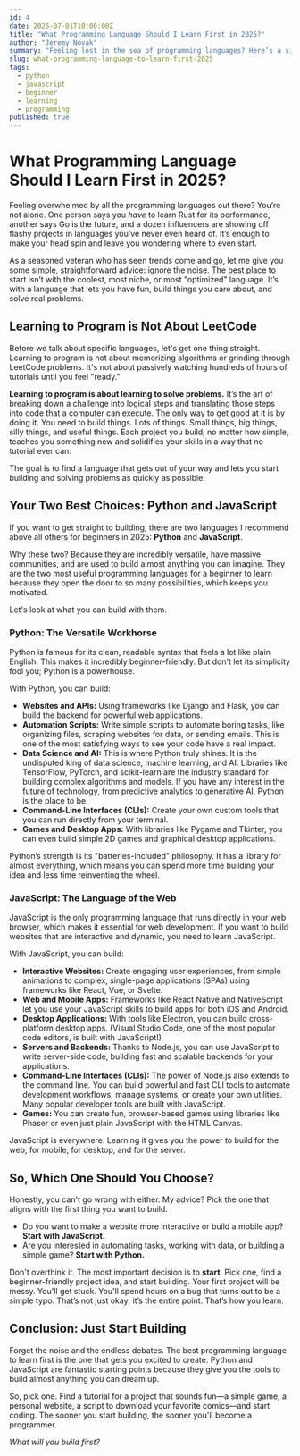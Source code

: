 ```yaml
---
id: 4
date: 2025-07-01T10:00:00Z
title: "What Programming Language Should I Learn First in 2025?"
author: "Jeremy Novak"
summary: "Feeling lost in the sea of programming languages? Here’s a simple guide to choosing your first language and why Python and JavaScript are your best bets."
slug: what-programming-language-to-learn-first-2025
tags:
  - python
  - javascript
  - beginner
  - learning
  - programming
published: true
---
```


# What Programming Language Should I Learn First in 2025?

Feeling overwhelmed by all the programming languages out there? You’re not alone. One person says you *have* to learn Rust for its performance, another says Go is the future, and a dozen influencers are showing off flashy projects in languages you’ve never even heard of. It’s enough to make your head spin and leave you wondering where to even start.

As a seasoned veteran who has seen trends come and go, let me give you some simple, straightforward advice: ignore the noise. The best place to start isn’t with the coolest, most niche, or most "optimized" language. It’s with a language that lets you have fun, build things you care about, and solve real problems.

## Learning to Program is Not About LeetCode

Before we talk about specific languages, let's get one thing straight. Learning to program is not about memorizing algorithms or grinding through LeetCode problems. It's not about passively watching hundreds of hours of tutorials until you feel "ready."

**Learning to program is about learning to solve problems.** It’s the art of breaking down a challenge into logical steps and translating those steps into code that a computer can execute. The only way to get good at it is by doing it. You need to build things. Lots of things. Small things, big things, silly things, and useful things. Each project you build, no matter how simple, teaches you something new and solidifies your skills in a way that no tutorial ever can.

The goal is to find a language that gets out of your way and lets you start building and solving problems as quickly as possible.

## Your Two Best Choices: Python and JavaScript

If you want to get straight to building, there are two languages I recommend above all others for beginners in 2025: **Python** and **JavaScript**.

Why these two? Because they are incredibly versatile, have massive communities, and are used to build almost anything you can imagine. They are the two most useful programming languages for a beginner to learn because they open the door to so many possibilities, which keeps you motivated.

Let's look at what you can build with them.

### Python: The Versatile Workhorse

Python is famous for its clean, readable syntax that feels a lot like plain English. This makes it incredibly beginner-friendly. But don't let its simplicity fool you; Python is a powerhouse.

With Python, you can build:

-   **Websites and APIs:** Using frameworks like Django and Flask, you can build the backend for powerful web applications.
-   **Automation Scripts:** Write simple scripts to automate boring tasks, like organizing files, scraping websites for data, or sending emails. This is one of the most satisfying ways to see your code have a real impact.
-   **Data Science and AI:** This is where Python truly shines. It is the undisputed king of data science, machine learning, and AI. Libraries like TensorFlow, PyTorch, and scikit-learn are the industry standard for building complex algorithms and models. If you have any interest in the future of technology, from predictive analytics to generative AI, Python is the place to be.
-   **Command-Line Interfaces (CLIs):** Create your own custom tools that you can run directly from your terminal.
-   **Games and Desktop Apps:** With libraries like Pygame and Tkinter, you can even build simple 2D games and graphical desktop applications.

Python’s strength is its "batteries-included" philosophy. It has a library for almost everything, which means you can spend more time building your idea and less time reinventing the wheel.

### JavaScript: The Language of the Web

JavaScript is the only programming language that runs directly in your web browser, which makes it essential for web development. If you want to build websites that are interactive and dynamic, you need to learn JavaScript.

With JavaScript, you can build:

-   **Interactive Websites:** Create engaging user experiences, from simple animations to complex, single-page applications (SPAs) using frameworks like React, Vue, or Svelte.
-   **Web and Mobile Apps:** Frameworks like React Native and NativeScript let you use your JavaScript skills to build apps for both iOS and Android.
-   **Desktop Applications:** With tools like Electron, you can build cross-platform desktop apps. (Visual Studio Code, one of the most popular code editors, is built with JavaScript!)
-   **Servers and Backends:** Thanks to Node.js, you can use JavaScript to write server-side code, building fast and scalable backends for your applications.
-   **Command-Line Interfaces (CLIs):** The power of Node.js also extends to the command line. You can build powerful and fast CLI tools to automate development workflows, manage systems, or create your own utilities. Many popular developer tools are built with JavaScript.
-   **Games:** You can create fun, browser-based games using libraries like Phaser or even just plain JavaScript with the HTML Canvas.

JavaScript is everywhere. Learning it gives you the power to build for the web, for mobile, for desktop, and for the server.

## So, Which One Should You Choose?

Honestly, you can't go wrong with either. My advice? Pick the one that aligns with the first thing you want to build.

-   Do you want to make a website more interactive or build a mobile app? **Start with JavaScript.**
-   Are you interested in automating tasks, working with data, or building a simple game? **Start with Python.**

Don't overthink it. The most important decision is to **start**. Pick one, find a beginner-friendly project idea, and start building. Your first project will be messy. You'll get stuck. You'll spend hours on a bug that turns out to be a simple typo. That’s not just okay; it’s the entire point. That’s how you learn.

## Conclusion: Just Start Building

Forget the noise and the endless debates. The best programming language to learn first is the one that gets you excited to create. Python and JavaScript are fantastic starting points because they give you the tools to build almost anything you can dream up.

So, pick one. Find a tutorial for a project that sounds fun—a simple game, a personal website, a script to download your favorite comics—and start coding. The sooner you start building, the sooner you'll become a programmer.

*What will you build first?*
